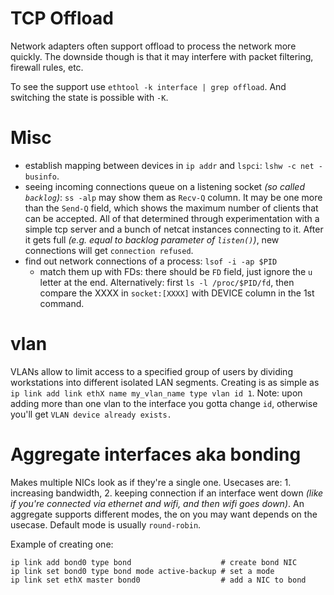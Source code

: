 # TCP Offload

Network adapters often support offload to process the network more quickly. The downside though is that it may interfere with packet filtering, firewall rules, etc.

To see the support use `ethtool -k interface | grep offload`. And switching the state is possible with `-K`.

# Misc

* establish mapping between devices in `ip addr` and `lspci`: `lshw -c net -businfo`.
* seeing incoming connections queue on a listening socket *(so called `backlog`)*: `ss -alp` may show them as `Recv-Q` column. It may be one more than the `Send-Q` field, which shows the maximum number of clients that can be accepted. All of that determined through experimentation with a simple tcp server and a bunch of netcat instances connecting to it. After it gets full *(e.g. equal to backlog parameter of `listen()`)*, new connections will get `connection refused`.
* find out network connections of a process: `lsof -i -ap $PID`
    * match them up with FDs: there should be `FD` field, just ignore the `u` letter at the end. Alternatively: first `ls -l /proc/$PID/fd`, then compare the XXXX in `socket:[XXXX]` with DEVICE column in the 1st command.

# vlan

VLANs allow to limit access to a specified group of users by dividing workstations into different isolated LAN segments. Creating is as simple as `ip link add link ethX name my_vlan_name type vlan id 1`. Note: upon adding more than one vlan to the interface you gotta change `id`, otherwise you'll get `VLAN device already exists.`

# Aggregate interfaces aka bonding

Makes multiple NICs look as if they're a single one. Usecases are: 1. increasing bandwidth, 2. keeping connection if an interface went down *(like if you're connected via ethernet and wifi, and then wifi goes down)*. An aggregate supports different modes, the on you may want depends on the usecase. Default mode is usually `round-robin`.

Example of creating one:

```
ip link add bond0 type bond                    # create bond NIC
ip link set bond0 type bond mode active-backup # set a mode
ip link set ethX master bond0                  # add a NIC to bond
```
